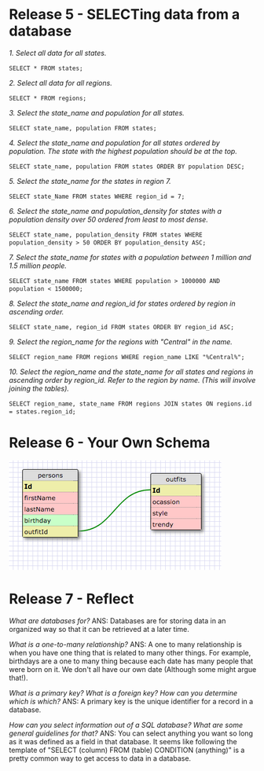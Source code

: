 Release 5 - SELECTing data from a database
==========================================

*1. Select all data for all states.*

	SELECT * FROM states;


*2. Select all data for all regions.*

	SELECT * FROM regions;


*3. Select the state_name and population for all states.*

	SELECT state_name, population FROM states;


*4. Select the state_name and population for all states ordered by population. The state with the highest population should be at the top.*

	SELECT state_name, population FROM states ORDER BY population DESC;


*5. Select the state_name for the states in region 7.*
	
	SELECT state_Name FROM states WHERE region_id = 7;


*6. Select the state_name and population_density for states with a population density over 50 ordered from least to most dense.*

	SELECT state_name, population_density FROM states WHERE population_density > 50 ORDER BY population_density ASC;


*7. Select the state_name for states with a population between 1 million and 1.5 million people.*

	SELECT state_name FROM states WHERE population > 1000000 AND population < 1500000;


*8. Select the state_name and region_id for states ordered by region in ascending order.*

	SELECT state_name, region_id FROM states ORDER BY region_id ASC;


*9. Select the region_name for the regions with "Central" in the name.*

	SELECT region_name FROM regions WHERE region_name LIKE "%Central%";


*10. Select the region_name and the state_name for all states and regions in ascending order by region_id. Refer to the region by name. (This will involve joining the tables).*

	SELECT region_name, state_name FROM regions JOIN states ON regions.id = states.region_id;


Release 6 - Your Own Schema
===========================

![Schema](schema.png)


Release 7 - Reflect
===================

*What are databases for?*
ANS: Databases are for storing data in an organized way so that it can be retrieved at a later time.

*What is a one-to-many relationship?*
ANS: A one to many relationship is when you have one thing that is related to many other things. For example, birthdays are a one to many thing because each date has many people that were born on it. We don't all have our own date (Although some might argue that!).

*What is a primary key? What is a foreign key? How can you determine which is which?*
ANS: A primary key is the unique identifier for a record in a database.

*How can you select information out of a SQL database? What are some general guidelines for that?*
ANS: You can select anything you want so long as it was defined as a field in that database. It seems like following the template of "SELECT (column) FROM (table) CONDITION (anything)" is a pretty common way to get access to data in a database.